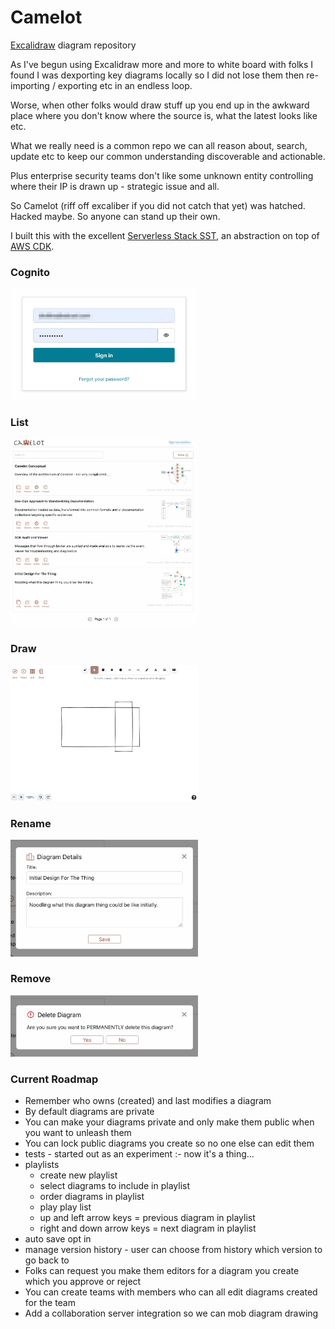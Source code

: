# Camelot

[Excalidraw](https://excalidraw.com) diagram repository

As I've begun using Excalidraw more and more to white board with folks I found I was dexporting key diagrams locally so I did not lose them then re-importing / exporting etc in an endless loop.

Worse, when other folks would draw stuff up you end up in the awkward place where you don't know where the source is, what the latest looks like etc. 

What we really need is a common repo we can all reason about, search, update etc to keep our common understanding discoverable and actionable.

Plus enterprise security teams don't like some unknown entity controlling where their IP is drawn up - strategic issue and all.

So Camelot (riff off excaliber if you did not catch that yet) was hatched. Hacked maybe. So anyone can stand up their own.

I built this with the excellent [Serverless Stack SST](https://serverless-stack.com/), an abstraction on top of [AWS CDK](https://aws.amazon.com/cdk/).

### Cognito

<img src="/images/cognito.jpg" alt="" width="300" />

### List

<img src="/images/Camelot.jpg" alt="" width="300" />

### Draw

<img src="/images/Draw.jpg" alt="" width="300" />

### Rename
<img src="/images/Rename.jpg" alt="" width="300" />

### Remove

<img src="/images/Remove.jpg" alt="" width="300" />

### Current Roadmap
- Remember who owns (created) and last modifies a diagram
- By default diagrams are private
- You can make your diagrams private and only make them public when you want to unleash them
- You can lock public diagrams you create so no one else can edit them
- tests - started out as an experiment :- now it's a thing...
- playlists
    - create new playlist
    - select diagrams to include in playlist
    - order diagrams in playlist
    - play play list
    - up and left arrow keys = previous diagram in playlist
    - right and down arrow keys = next diagram in playlist
- auto save opt in
- manage version history - user can choose from history which version to go back to
- Folks can request you make them editors for a diagram you create which you approve or reject
- You can create teams with members who can all edit diagrams created for the team
- Add a collaboration server integration so we can mob diagram drawing

